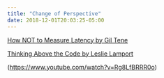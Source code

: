 ```yaml
---
title: "Change of Perspective"
date: 2018-12-01T20:03:25-05:00
---
```


[How NOT to Measure Latency by Gil Tene](https://www.youtube.com/watch?v=lJ8ydIuPFeU)

[Thinking Above the Code by Leslie Lamport](https://www.youtube.com/watch?v=-4Yp3j_jk8Q)

(https://www.youtube.com/watch?v=Rg8LfBRRR0o)